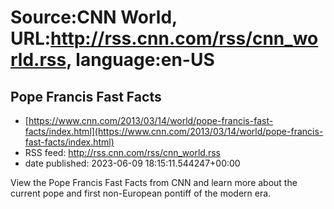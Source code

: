 # Source:CNN World, URL:http://rss.cnn.com/rss/cnn_world.rss, language:en-US

## Pope Francis Fast Facts
 - [https://www.cnn.com/2013/03/14/world/pope-francis-fast-facts/index.html](https://www.cnn.com/2013/03/14/world/pope-francis-fast-facts/index.html)
 - RSS feed: http://rss.cnn.com/rss/cnn_world.rss
 - date published: 2023-06-09 18:15:11.544247+00:00

View the Pope Francis Fast Facts from CNN and learn more about the current pope and first non-European pontiff of the modern era.

